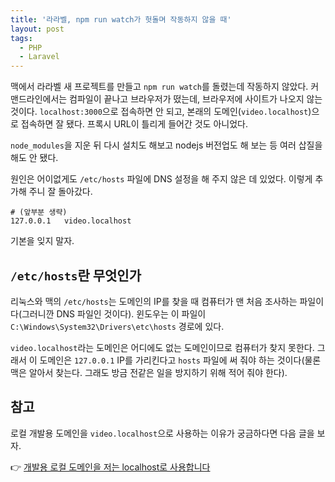 ```yaml
---
title: '라라벨, npm run watch가 헛돌며 작동하지 않을 때'
layout: post
tags: 
  - PHP
  - Laravel
---
```


맥에서 라라벨 새 프로젝트를 만들고 `npm run watch`를 돌렸는데 작동하지 않았다. 커맨드라인에서는 컴파일이 끝나고 브라우저가 떴는데, 브라우저에 사이트가 나오지 않는 것이다. `localhost:3000`으로 접속하면 안 되고, 본래의 도메인(`video.localhost`)으로 접속하면 잘 됐다. 프록시 URL이 틀리게 들어간 것도 아니었다. 

`node_modules`을 지운 뒤 다시 설치도 해보고 nodejs 버전업도 해 보는 등 여러 삽질을 해도 안 됐다.

원인은 어이없게도 `/etc/hosts` 파일에 DNS 설정을 해 주지 않은 데 있었다. 이렇게 추가해 주니 잘 돌아갔다.

```
# (앞부분 생략)
127.0.0.1	video.localhost
```

기본을 잊지 말자.


## `/etc/hosts`란 무엇인가

리눅스와 맥의 `/etc/hosts`는 도메인의 IP를 찾을 때 컴퓨터가 맨 처음 조사하는 파일이다(그러니깐 DNS 파일인 것이다). 윈도우는 이 파일이 `C:\Windows\System32\Drivers\etc\hosts` 경로에 있다.

`video.localhost`라는 도메인은 어디에도 없는 도메인이므로 컴퓨터가 찾지 못한다. 그래서 이 도메인은 `127.0.0.1` IP를 가리킨다고 `hosts` 파일에 써 줘야 하는 것이다(물론 맥은 알아서 찾는다. 그래도 방금 전같은 일을 방지하기 위해 적어 줘야 한다). 


## 참고

로컬 개발용 도메인을 `video.localhost`으로 사용하는 이유가 궁금하다면 다음 글을 보자.

👉 [개발용 로컬 도메인을 저는 localhost로 사용합니다](https://mytory.net/2020/12/04/which-domain-for-local-development.html)
